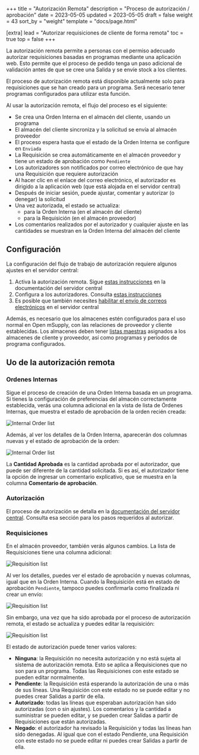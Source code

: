 +++
title = "Autorización Remota"
description = "Proceso de autorización / aprobación"
date = 2023-05-05
updated = 2023-05-05
draft = false
weight = 43
sort_by = "weight"
template = "docs/page.html"

[extra]
lead = "Autorizar requisiciones de cliente de forma remota"
toc = true
top = false
+++

La autorización remota permite a personas con el permiso adecuado autorizar requisiciones basadas en programas mediante una aplicación web. Esto permite que el proceso de pedido tenga un paso adicional de validación antes de que se cree una Salida y se envíe stock a los clientes.

<div class="nota">
El proceso de autorización remota está disponible actualmente solo para requisiciones que se han creado para un programa. Será necesario tener programas configurados para utilizar esta función.
</div>

Al usar la autorización remota, el flujo del proceso es el siguiente:

- Se crea una Orden Interna en el almacén del cliente, usando un programa
- El almacén del cliente sincroniza y la solicitud se envía al almacén proveedor
- El proceso espera hasta que el estado de la Orden Interna se configure en `Enviada`
- La Requisición se crea automáticamente en el almacén proveedor y tiene un estado de aprobación como `Pendiente`
- Los autorizadores son notificados por correo electrónico de que hay una Requisición que requiere autorización
- Al hacer clic en el enlace del correo electrónico, el autorizador es dirigido a la aplicación web (que está alojada en el servidor central)
- Después de iniciar sesión, puede ajustar, comentar y autorizar (o denegar) la solicitud
- Una vez autorizada, el estado se actualiza:
  - para la Orden Interna (en el almacén del cliente)
  - para la Requisición (en el almacén proveedor)
- Los comentarios realizados por el autorizador y cualquier ajuste en las cantidades se muestran en la Orden Interna del almacén del cliente

## Configuración

La configuración del flujo de trabajo de autorización requiere algunos ajustes en el servidor central:

1. Activa la autorización remota. Sigue [estas instrucciones](https://docs.msupply.org.nz/other_stuff:remote_authorisation#turn_on_remote_authorisation) en la documentación del servidor central
2. Configura a los autorizadores. Consulta [estas instrucciones](https://docs.msupply.org.nz/other_stuff:remote_authorisation#set_up_authorisers)
3. Es posible que también necesites [habilitar el envío de correos electrónicos](https://docs.msupply.org.nz/other_stuff:remote_authorisation#enable_emailing_of_authorisers) en el servidor central

Además, es necesario que los almacenes estén configurados para el uso normal en Open mSupply, con las relaciones de proveedor y cliente establecidas. Los almacenes deben tener [listas maestras](https://docs.msupply.org.nz/items:master_lists) asignados a los almacenes de cliente y proveedor, así como programas y períodos de programa configurados.

## Uo de la autorización remota

### Ordenes Internas

Sigue el proceso de creación de una Orden Interna basada en un programa. Si tienes la configuración de preferencias del almacén correctamente establecida, verás una columna adicional en la vista de lista de Órdenes Internas, que muestra el estado de aprobación de la orden recién creada:

![Internal Order list](/docs/replenishment/images/authorisation-internal-order-list.png)

Además, al ver los detalles de la Orden Interna, aparecerán dos columnas nuevas y el estado de aprobación de la orden:

![Internal Order list](/docs/replenishment/images/authorisation-internal-order-detail.png)

La **Cantidad Aprobada** es la cantidad aprobada por el autorizador, que puede ser diferente de la cantidad solicitada. Si es así, el autorizador tiene la opción de ingresar un comentario explicativo, que se muestra en la columna **Comentario de aprobación**.

### Autorización

El proceso de autorización se detalla en la [documentación del servidor central](https://docs.msupply.org.nz/other_stuff:remote_authorisation#authorising_using_the_web_app). Consulta esa sección para los pasos requeridos al autorizar.

### Requisiciones

En el almacén proveedor, también verás algunos cambios. La lista de Requisiciones tiene una columna adicional:

![Requisition list](/docs/replenishment/images/authorisation-requisition-list.png)

Al ver los detalles, puedes ver el estado de aprobación y nuevas columnas, igual que en la Orden Interna. Cuando la Requisición está en estado de aprobación `Pendiente`, tampoco puedes confirmarla como finalizada ni crear un envío:

![Requisition list](/docs/replenishment/images/authorisation-requisition-detail-pending.png)

Sin embargo, una vez que ha sido aprobada por el proceso de autorización remota, el estado se actualiza y puedes editar la requisición:

![Requisition list](/docs/replenishment/images/authorisation-requisition-detail-approved.png)

El estado de autorización puede tener varios valores:

- **Ninguna**: la Requisición no necesita autorización y no está sujeta al sistema de autorización remota. Esto se aplica a Requisiciones que no son para un programa. Todas las Requisiciones con este estado se pueden editar normalmente.
- **Pendiente**: la Requisición está esperando la autorización de una o más de sus líneas. Una Requisición con este estado no se puede editar y no puedes crear Salidas a partir de ella.
- **Autorizado**: todas las líneas que esperaban autorización han sido autorizadas (con o sin ajustes). Los comentarios y la cantidad a suministrar se pueden editar, y se pueden crear Salidas a partir de Requisiciones que están autorizadas.
- **Negado**: el autorizador ha revisado la Requisición y todas las líneas han sido denegadas. Al igual que con el estado Pendiente, una Requisición con este estado no se puede editar ni puedes crear Salidas a partir de ella.
